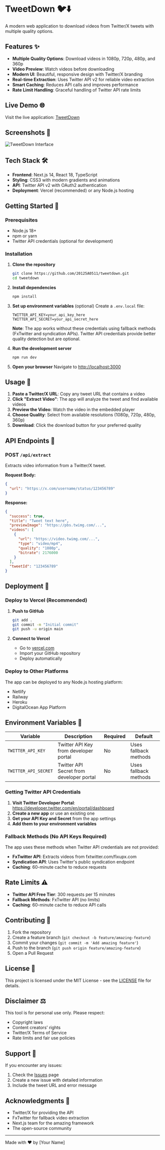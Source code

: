 # TweetDown 🐦⬇️

A modern web application to download videos from Twitter/X tweets with multiple quality options.

## Features ✨

- **Multiple Quality Options**: Download videos in 1080p, 720p, 480p, and 360p
- **Video Preview**: Watch videos before downloading
- **Modern UI**: Beautiful, responsive design with Twitter/X branding
- **Real-time Extraction**: Uses Twitter API v2 for reliable video extraction
- **Smart Caching**: Reduces API calls and improves performance
- **Rate Limit Handling**: Graceful handling of Twitter API rate limits

## Live Demo 🌐

Visit the live application: [TweetDown](https://tweet-down.vercel.app/)

## Screenshots 📸

![TweetDown Interface](https://via.placeholder.com/800x400/1DA1F2/FFFFFF?text=TweetDown+Interface)

## Tech Stack 🛠️

- **Frontend**: Next.js 14, React 18, TypeScript
- **Styling**: CSS3 with modern gradients and animations
- **API**: Twitter API v2 with OAuth2 authentication
- **Deployment**: Vercel (recommended) or any Node.js hosting

## Getting Started 🚀

### Prerequisites

- Node.js 18+ 
- npm or yarn
- Twitter API credentials (optional for development)

### Installation

1. **Clone the repository**
   ```bash
   git clone https://github.com/20125A0511/tweetdown.git
   cd tweetdown
   ```

2. **Install dependencies**
   ```bash
   npm install
   ```

3. **Set up environment variables** (optional)
   Create a `.env.local` file:
   ```env
   TWITTER_API_KEY=your_api_key_here
   TWITTER_API_SECRET=your_api_secret_here
   ```
   
   **Note**: The app works without these credentials using fallback methods (FxTwitter and syndication APIs). Twitter API credentials provide better quality detection but are optional.

4. **Run the development server**
   ```bash
   npm run dev
   ```

5. **Open your browser**
   Navigate to [http://localhost:3000](http://localhost:3000)

## Usage 📖

1. **Paste a Twitter/X URL**: Copy any tweet URL that contains a video
2. **Click "Extract Video"**: The app will analyze the tweet and find available videos
3. **Preview the Video**: Watch the video in the embedded player
4. **Choose Quality**: Select from available resolutions (1080p, 720p, 480p, 360p)
5. **Download**: Click the download button for your preferred quality

## API Endpoints 🔌

### POST `/api/extract`

Extracts video information from a Twitter/X tweet.

**Request Body:**
```json
{
  "url": "https://x.com/username/status/123456789"
}
```

**Response:**
```json
{
  "success": true,
  "title": "Tweet text here",
  "previewImage": "https://pbs.twimg.com/...",
  "videos": [
    {
      "url": "https://video.twimg.com/...",
      "type": "video/mp4",
      "quality": "1080p",
      "bitrate": 2176000
    }
  ],
  "tweetId": "123456789"
}
```

## Deployment 🚀

### Deploy to Vercel (Recommended)

1. **Push to GitHub**
   ```bash
   git add .
   git commit -m "Initial commit"
   git push -u origin main
   ```

2. **Connect to Vercel**
   - Go to [vercel.com](https://vercel.com)
   - Import your GitHub repository
   - Deploy automatically

### Deploy to Other Platforms

The app can be deployed to any Node.js hosting platform:
- Netlify
- Railway
- Heroku
- DigitalOcean App Platform

## Environment Variables 🔧

| Variable | Description | Required | Default |
|----------|-------------|----------|---------|
| `TWITTER_API_KEY` | Twitter API Key from developer portal | No | Uses fallback methods |
| `TWITTER_API_SECRET` | Twitter API Secret from developer portal | No | Uses fallback methods |

### Getting Twitter API Credentials

1. **Visit Twitter Developer Portal**: https://developer.twitter.com/en/portal/dashboard
2. **Create a new app** or use an existing one
3. **Get your API Key and Secret** from the app settings
4. **Add them to your environment variables**

### Fallback Methods (No API Keys Required)

The app uses these methods when Twitter API credentials are not provided:
- **FxTwitter API**: Extracts videos from fxtwitter.com/fixupx.com
- **Syndication API**: Uses Twitter's public syndication endpoint
- **Caching**: 60-minute cache to reduce requests

## Rate Limits ⚠️

- **Twitter API Free Tier**: 300 requests per 15 minutes
- **Fallback Methods**: FxTwitter API (no limits)
- **Caching**: 60-minute cache to reduce API calls

## Contributing 🤝

1. Fork the repository
2. Create a feature branch (`git checkout -b feature/amazing-feature`)
3. Commit your changes (`git commit -m 'Add amazing feature'`)
4. Push to the branch (`git push origin feature/amazing-feature`)
5. Open a Pull Request

## License 📄

This project is licensed under the MIT License - see the [LICENSE](LICENSE) file for details.

## Disclaimer ⚖️

This tool is for personal use only. Please respect:
- Copyright laws
- Content creators' rights
- Twitter/X Terms of Service
- Rate limits and fair use policies

## Support 💬

If you encounter any issues:
1. Check the [Issues](https://github.com/20125A0511/tweetdown/issues) page
2. Create a new issue with detailed information
3. Include the tweet URL and error message

## Acknowledgments 🙏

- Twitter/X for providing the API
- FxTwitter for fallback video extraction
- Next.js team for the amazing framework
- The open-source community

---

Made with ❤️ by [Your Name] 
